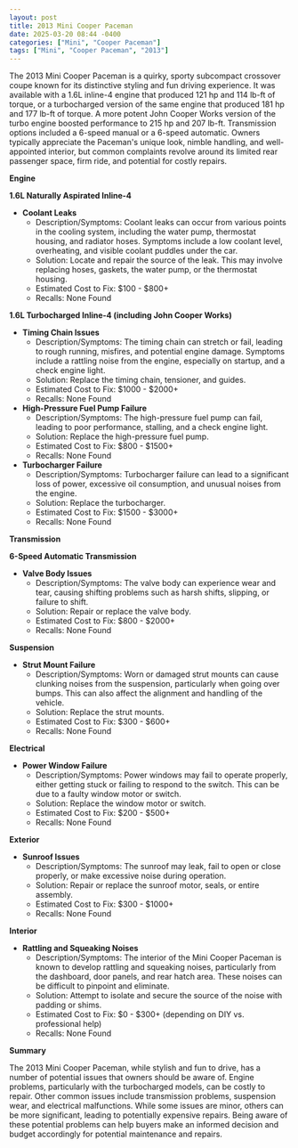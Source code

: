 ```yaml
---
layout: post
title: 2013 Mini Cooper Paceman
date: 2025-03-20 08:44 -0400
categories: ["Mini", "Cooper Paceman"]
tags: ["Mini", "Cooper Paceman", "2013"]
---
```

The 2013 Mini Cooper Paceman is a quirky, sporty subcompact crossover coupe known for its distinctive styling and fun driving experience. It was available with a 1.6L inline-4 engine that produced 121 hp and 114 lb-ft of torque, or a turbocharged version of the same engine that produced 181 hp and 177 lb-ft of torque. A more potent John Cooper Works version of the turbo engine boosted performance to 215 hp and 207 lb-ft. Transmission options included a 6-speed manual or a 6-speed automatic. Owners typically appreciate the Paceman's unique look, nimble handling, and well-appointed interior, but common complaints revolve around its limited rear passenger space, firm ride, and potential for costly repairs.

**Engine**

**1.6L Naturally Aspirated Inline-4**

*   **Coolant Leaks**
    *   Description/Symptoms: Coolant leaks can occur from various points in the cooling system, including the water pump, thermostat housing, and radiator hoses. Symptoms include a low coolant level, overheating, and visible coolant puddles under the car.
    *   Solution: Locate and repair the source of the leak. This may involve replacing hoses, gaskets, the water pump, or the thermostat housing.
    *   Estimated Cost to Fix: $100 - $800+
    *   Recalls: None Found

**1.6L Turbocharged Inline-4 (including John Cooper Works)**

*   **Timing Chain Issues**
    *   Description/Symptoms: The timing chain can stretch or fail, leading to rough running, misfires, and potential engine damage. Symptoms include a rattling noise from the engine, especially on startup, and a check engine light.
    *   Solution: Replace the timing chain, tensioner, and guides.
    *   Estimated Cost to Fix: $1000 - $2000+
    *   Recalls: None Found
*   **High-Pressure Fuel Pump Failure**
    *   Description/Symptoms: The high-pressure fuel pump can fail, leading to poor performance, stalling, and a check engine light.
    *   Solution: Replace the high-pressure fuel pump.
    *   Estimated Cost to Fix: $800 - $1500+
    *   Recalls: None Found
*   **Turbocharger Failure**
    *   Description/Symptoms: Turbocharger failure can lead to a significant loss of power, excessive oil consumption, and unusual noises from the engine.
    *   Solution: Replace the turbocharger.
    *   Estimated Cost to Fix: $1500 - $3000+
    *   Recalls: None Found

**Transmission**

**6-Speed Automatic Transmission**

*   **Valve Body Issues**
    *   Description/Symptoms: The valve body can experience wear and tear, causing shifting problems such as harsh shifts, slipping, or failure to shift.
    *   Solution: Repair or replace the valve body.
    *   Estimated Cost to Fix: $800 - $2000+
    *   Recalls: None Found

**Suspension**

*   **Strut Mount Failure**
    *   Description/Symptoms: Worn or damaged strut mounts can cause clunking noises from the suspension, particularly when going over bumps. This can also affect the alignment and handling of the vehicle.
    *   Solution: Replace the strut mounts.
    *   Estimated Cost to Fix: $300 - $600+
    *   Recalls: None Found

**Electrical**

*   **Power Window Failure**
    *   Description/Symptoms: Power windows may fail to operate properly, either getting stuck or failing to respond to the switch. This can be due to a faulty window motor or switch.
    *   Solution: Replace the window motor or switch.
    *   Estimated Cost to Fix: $200 - $500+
    *   Recalls: None Found

**Exterior**

*   **Sunroof Issues**
    *   Description/Symptoms: The sunroof may leak, fail to open or close properly, or make excessive noise during operation.
    *   Solution: Repair or replace the sunroof motor, seals, or entire assembly.
    *   Estimated Cost to Fix: $300 - $1000+
    *   Recalls: None Found

**Interior**

*   **Rattling and Squeaking Noises**
    *   Description/Symptoms: The interior of the Mini Cooper Paceman is known to develop rattling and squeaking noises, particularly from the dashboard, door panels, and rear hatch area. These noises can be difficult to pinpoint and eliminate.
    *   Solution: Attempt to isolate and secure the source of the noise with padding or shims.
    *   Estimated Cost to Fix: $0 - $300+ (depending on DIY vs. professional help)
    *   Recalls: None Found

**Summary**

The 2013 Mini Cooper Paceman, while stylish and fun to drive, has a number of potential issues that owners should be aware of. Engine problems, particularly with the turbocharged models, can be costly to repair. Other common issues include transmission problems, suspension wear, and electrical malfunctions. While some issues are minor, others can be more significant, leading to potentially expensive repairs. Being aware of these potential problems can help buyers make an informed decision and budget accordingly for potential maintenance and repairs.

